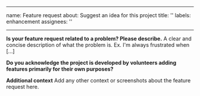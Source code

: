 ______________________________________________________________________

name: Feature request
about: Suggest an idea for this project
title: ''
labels: enhancement
assignees: ''

______________________________________________________________________

**Is your feature request related to a problem? Please describe.**
A clear and concise description of what the problem is. Ex. I'm always frustrated when [...]

**Do you acknowledge the project is developed by volunteers adding features primarily for their own purposes?**

**Additional context**
Add any other context or screenshots about the feature request here.
